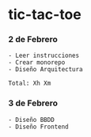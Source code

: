 # tic-tac-toe


### 2 de Febrero
    - Leer instrucciones
    - Crear monorepo
    - Diseño Arquitectura

    Total: Xh Xm

### 3 de Febrero
    - Diseño BBDD
    - Diseño Frontend